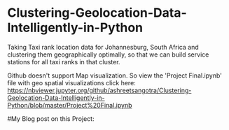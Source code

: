 # Clustering-Geolocation-Data-Intelligently-in-Python
Taking Taxi rank location data for Johannesburg, South Africa and clustering them geographically optimally, so that we can build service stations for all taxi ranks in that cluster. 


Github doesn't support Map visualization. So view the 'Project Final.ipynb' file with geo spatial visualizations click here:
https://nbviewer.jupyter.org/github/ashreetsangotra/Clustering-Geolocation-Data-Intelligently-in-Python/blob/master/Project%20Final.ipynb

#My Blog post on this Project:
